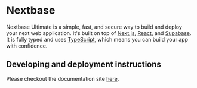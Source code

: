 # Nextbase

Nextbase Ultimate is a simple, fast, and secure way to build and deploy your next web application. It's built on top of [Next.js](https://nextjs.org/), [React](https://reactjs.org/), and [Supabase](https://supabase.com/). It is fully typed and uses [TypeScript](https://www.typescriptlang.org/), which means you can build your app with confidence.

## Developing and deployment instructions

Please checkout the documentation site [here](https://docs.usenextbase.com).
